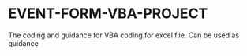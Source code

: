 # EVENT-FORM-VBA-PROJECT
The coding and guidance for VBA coding for excel file. Can be used as guidance
